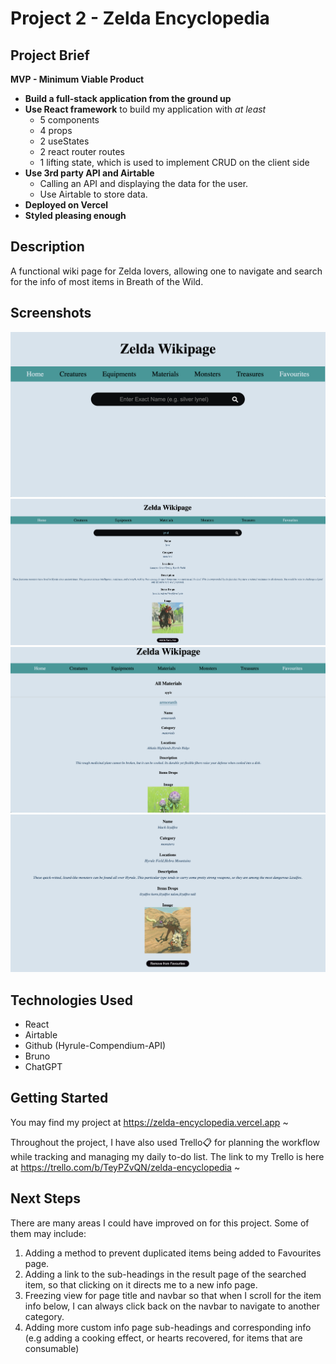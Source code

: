 # Project 2 - Zelda Encyclopedia

## Project Brief

**MVP - Minimum Viable Product**

- **Build a full-stack application from the ground up**
- **Use React framework** to build my application with _at least_
  - 5 components
  - 4 props
  - 2 useStates
  - 2 react router routes
  - 1 lifting state, which is used to implement CRUD on the client side
- **Use 3rd party API and Airtable**
  - Calling an API and displaying the data for the user.
  - Use Airtable to store data.
- **Deployed on Vercel**
- **Styled pleasing enough**

## Description

A functional wiki page for Zelda lovers, allowing one to navigate and search for the info of most items in Breath of the Wild.

## Screenshots

![image info](./screenshots/Screenshot%201.png)
![image info](./screenshots/Screenshot%202.png)
![image info](./screenshots/Screenshot%203.png)
![image info](./screenshots/Screenshot%204.png)

## Technologies Used

- React
- Airtable
- Github (Hyrule-Compendium-API)
- Bruno
- ChatGPT

## Getting Started

You may find my project at https://zelda-encyclopedia.vercel.app ~

Throughout the project, I have also used Trello📋 for planning the workflow while tracking and managing my daily to-do list. The link to my Trello is here at https://trello.com/b/TeyPZvQN/zelda-encyclopedia ~

## Next Steps

There are many areas I could have improved on for this project. Some of them may include:

1. Adding a method to prevent duplicated items being added to Favourites page.
2. Adding a link to the sub-headings in the result page of the searched item, so that clicking on it directs me to a new info page.
3. Freezing view for page title and navbar so that when I scroll for the item info below, I can always click back on the navbar to navigate to another category.
4. Adding more custom info page sub-headings and corresponding info (e.g adding a cooking effect, or hearts recovered, for items that are consumable)
